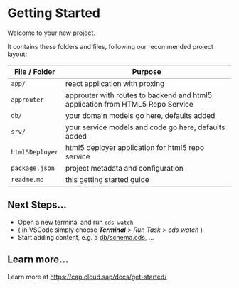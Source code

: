 # Getting Started

Welcome to your new project.

It contains these folders and files, following our recommended project layout:

| File / Folder   | Purpose                                                                        |
| --------------- | ------------------------------------------------------------------------------ |
| `app/`          | react application with proxing                                                 |
| `approuter`     | approuter with routes to backend and html5 application from HTML5 Repo Service |
| `db/`           | your domain models go here, defaults added                                     |
| `srv/`          | your service models and code go here, defaults added                           |
| `html5Deployer` | html5 deployer application for html5 repo service                              |
| `package.json`  | project metadata and configuration                                             |
| `readme.md`     | this getting started guide                                                     |

## Next Steps...

- Open a new terminal and run `cds watch`
- ( in VSCode simply choose _**Terminal** > Run Task > cds watch_ )
- Start adding content, e.g. a [db/schema.cds](db/schema.cds), ...

## Learn more...

Learn more at https://cap.cloud.sap/docs/get-started/
